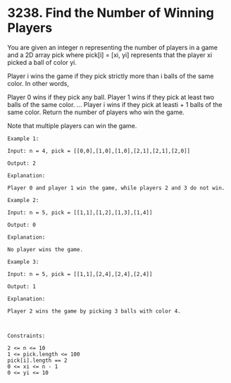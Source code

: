 # 3238. Find the Number of Winning Players

You are given an integer n representing the number of players in a game and a 2D array pick where pick[i] = [xi, yi] represents that the player xi picked a ball of color yi.

Player i wins the game if they pick strictly more than i balls of the same color. In other words,

Player 0 wins if they pick any ball.
Player 1 wins if they pick at least two balls of the same color.
...
Player i wins if they pick at leasti + 1 balls of the same color.
Return the number of players who win the game.

Note that multiple players can win the game.


```
Example 1:

Input: n = 4, pick = [[0,0],[1,0],[1,0],[2,1],[2,1],[2,0]]

Output: 2

Explanation:

Player 0 and player 1 win the game, while players 2 and 3 do not win.

Example 2:

Input: n = 5, pick = [[1,1],[1,2],[1,3],[1,4]]

Output: 0

Explanation:

No player wins the game.

Example 3:

Input: n = 5, pick = [[1,1],[2,4],[2,4],[2,4]]

Output: 1

Explanation:

Player 2 wins the game by picking 3 balls with color 4.



Constraints:

2 <= n <= 10
1 <= pick.length <= 100
pick[i].length == 2
0 <= xi <= n - 1
0 <= yi <= 10
```